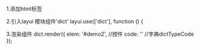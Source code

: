 1.添加html标签
<div id="demo1" class="xm-select-demo"></div>

2.引入layui 模块组件'dict'
layui.use(['dict'], function () {

3.渲染组件
dict.render({
        elem: '#demo2', //控件
        code: '' //字典dictTypeCode
});